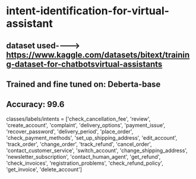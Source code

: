 # intent-identification-for-virtual-assistant
## dataset used----> https://www.kaggle.com/datasets/bitext/training-dataset-for-chatbotsvirtual-assistants
## Trained and fine tuned on: Deberta-base
## Accuracy: 99.6
classes/labels/intents = ['check_cancellation_fee',
 'review',
 'create_account',
 'complaint',
 'delivery_options',
 'payment_issue',
 'recover_password',
 'delivery_period',
 'place_order',
 'check_payment_methods',
 'set_up_shipping_address',
 'edit_account',
 'track_order',
 'change_order',
 'track_refund',
 'cancel_order',
 'contact_customer_service',
 'switch_account',
 'change_shipping_address',
 'newsletter_subscription',
 'contact_human_agent',
 'get_refund',
 'check_invoices',
 'registration_problems',
 'check_refund_policy',
 'get_invoice',
 'delete_account']
